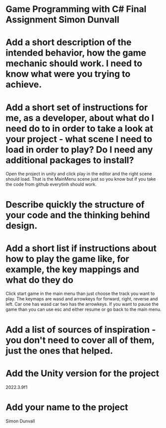 # Game Programming with C# Final Assignment Simon Dunvall

# **Add a short description of the intended behavior, how the game mechanic should work. I need to know what were you trying to achieve.**


	
# **Add a short set of instructions for me, as a developer, about what do I need do to in order to take a look at your project - what scene I need to load in order to play? Do I need any additional packages to install?**
Open the project in unity and click play in the editor and the right scene should load. That is the MainMenu scene just so you know but if you take the code from github everytinh should work.

	
# **Describe quickly the structure of your code and the thinking behind design.**


	
# **Add a short list if instructions about how to play the game like, for example, the key mappings and what do they do**
Click start game in the main menu than just choose the track you want to play. The keymaps are wasd and arrowkeys for forward, right, reverse and left. Car one has wasd car two has the arrowkeys. If you want to pause the game than you can use esc and either resume or go back to the main menu. 

	
# **Add a list of sources of inspiration - you don't need to cover all of them, just the ones that helped.**


	
# **Add the Unity version for the project**
2022.3.9f1

 
# **Add your name to the project**
Simon Dunvall
